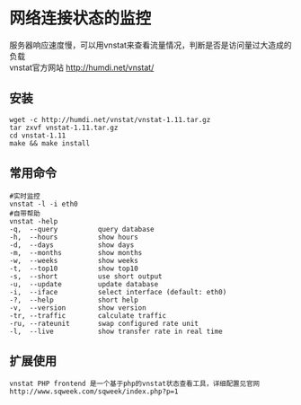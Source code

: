 网络连接状态的监控
=====================

服务器响应速度慢，可以用vnstat来查看流量情况，判断是否是访问量过大造成的负载<br/>
vnstat官方网站 http://humdi.net/vnstat/


安装
---------

    wget -c http://humdi.net/vnstat/vnstat-1.11.tar.gz
    tar zxvf vnstat-1.11.tar.gz
    cd vnstat-1.11
    make && make install


常用命令
-----------------
    #实时监控
    vnstat -l -i eth0 
    #自带帮助
    vnstat -help
    -q,  --query          query database
    -h,  --hours          show hours
    -d,  --days           show days
    -m,  --months         show months
    -w,  --weeks          show weeks
    -t,  --top10          show top10
    -s,  --short          use short output
    -u,  --update         update database
    -i,  --iface          select interface (default: eth0)
    -?,  --help           short help
    -v,  --version        show version
    -tr, --traffic        calculate traffic
    -ru, --rateunit       swap configured rate unit
    -l,  --live           show transfer rate in real time


扩展使用
-----------------
    vnstat PHP frontend 是一个基于php的vnstat状态查看工具，详细配置见官网
    http://www.sqweek.com/sqweek/index.php?p=1

